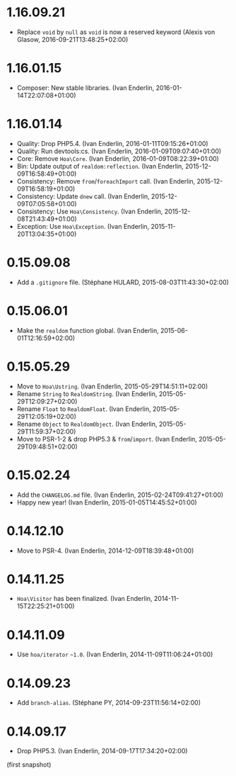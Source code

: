 # 1.16.09.21

  * Replace `void` by `null` as `void` is now a reserved keyword (Alexis von Glasow, 2016-09-21T13:48:25+02:00)

# 1.16.01.15

  * Composer: New stable libraries. (Ivan Enderlin, 2016-01-14T22:07:08+01:00)

# 1.16.01.14

  * Quality: Drop PHP5.4. (Ivan Enderlin, 2016-01-11T09:15:26+01:00)
  * Quality: Run devtools:cs. (Ivan Enderlin, 2016-01-09T09:07:40+01:00)
  * Core: Remove `Hoa\Core`. (Ivan Enderlin, 2016-01-09T08:22:39+01:00)
  * Bin: Update output of `realdom:reflection`. (Ivan Enderlin, 2015-12-09T16:58:49+01:00)
  * Consistency: Remove `from`/`foreachImport` call. (Ivan Enderlin, 2015-12-09T16:58:19+01:00)
  * Consistency: Update `dnew` call. (Ivan Enderlin, 2015-12-09T07:05:58+01:00)
  * Consistency: Use `Hoa\Consistency`. (Ivan Enderlin, 2015-12-08T21:43:49+01:00)
  * Exception: Use `Hoa\Exception`. (Ivan Enderlin, 2015-11-20T13:04:35+01:00)

# 0.15.09.08

  * Add a `.gitignore` file. (Stéphane HULARD, 2015-08-03T11:43:30+02:00)

# 0.15.06.01

  * Make the `realdom` function global. (Ivan Enderlin, 2015-06-01T12:16:59+02:00)

# 0.15.05.29

  * Move to `Hoa\Ustring`. (Ivan Enderlin, 2015-05-29T14:51:11+02:00)
  * Rename `String` to `RealdomString`. (Ivan Enderlin, 2015-05-29T12:09:27+02:00)
  * Rename `Float` to `RealdomFloat`. (Ivan Enderlin, 2015-05-29T12:05:19+02:00)
  * Rename `Object` to `RealdomObject`. (Ivan Enderlin, 2015-05-29T11:59:37+02:00)
  * Move to PSR-1-2 & drop PHP5.3 & `from`/`import`. (Ivan Enderlin, 2015-05-29T09:48:51+02:00)

# 0.15.02.24

  * Add the `CHANGELOG.md` file. (Ivan Enderlin, 2015-02-24T09:41:27+01:00)
  * Happy new year! (Ivan Enderlin, 2015-01-05T14:45:52+01:00)

# 0.14.12.10

  * Move to PSR-4. (Ivan Enderlin, 2014-12-09T18:39:48+01:00)

# 0.14.11.25

  * `Hoa\Visitor` has been finalized. (Ivan Enderlin, 2014-11-15T22:25:21+01:00)

# 0.14.11.09

  * Use `hoa/iterator` `~1.0`. (Ivan Enderlin, 2014-11-09T11:06:24+01:00)

# 0.14.09.23

  * Add `branch-alias`. (Stéphane PY, 2014-09-23T11:56:14+02:00)

# 0.14.09.17

  * Drop PHP5.3. (Ivan Enderlin, 2014-09-17T17:34:20+02:00)

(first snapshot)
